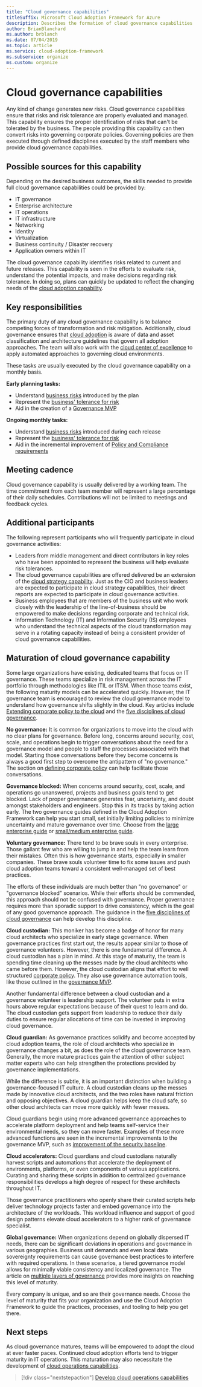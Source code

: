 ```yaml
---
title: "Cloud governance capabilities" 
titleSuffix: Microsoft Cloud Adoption Framework for Azure
description: Describes the formation of cloud governance capabilities
author: BrianBlanchard
ms.author: brblanch
ms.date: 07/04/2019
ms.topic: article
ms.service: cloud-adoption-framework
ms.subservice: organize
ms.custom: organize
---
```


# Cloud governance capabilities

Any kind of change generates new risks. Cloud governance capabilities ensure that risks and risk tolerance are properly evaluated and managed. This capability ensures the proper identification of risks that can't be tolerated by the business. The people providing this capability can then convert risks into governing corporate policies. Governing policies are then executed through defined disciplines executed by the staff members who provide cloud governance capabilities.

## Possible sources for this capability

Depending on the desired business outcomes, the skills needed to provide full cloud governance capabilities could be provided by:

- IT governance
- Enterprise architecture
- IT operations
- IT infrastructure
- Networking
- Identity
- Virtualization
- Business continuity / Disaster recovery
- Application owners within IT

The cloud governance capability identifies risks related to current and future releases. This capability is seen in the efforts to evaluate risk, understand the potential impacts, and make decisions regarding risk tolerance. In doing so, plans can quickly be updated to reflect the changing needs of the [cloud adoption capability](./cloud-adoption.md).

## Key responsibilities

The primary duty of any cloud governance capability is to balance competing forces of transformation and risk mitigation. Additionally, cloud governance ensures that [cloud adoption](./cloud-adoption.md) is aware of data and asset classification and architecture guidelines that govern all adoption approaches. The team will also work with the [cloud center of excellence](./cloud-center-excellence.md) to apply automated approaches to governing cloud environments.

These tasks are usually executed by the cloud governance capability on a monthly basis.

**Early planning tasks:**

- Understand [business risks](../governance/policy-compliance/risk-tolerance.md) introduced by the plan
- Represent the [business' tolerance for risk](../governance/policy-compliance/risk-tolerance.md)
- Aid in the creation of a [Governance MVP](../governance/journeys/index.md)

**Ongoing monthly tasks:**

- Understand [business risks](../governance/policy-compliance/risk-tolerance.md) introduced during each release
- Represent the [business' tolerance for risk](../governance/policy-compliance/risk-tolerance.md)
- Aid in the incremental improvement of [Policy and Compliance requirements](../governance/policy-compliance/overview.md)

## Meeting cadence

Cloud governance capability is usually delivered by a working team. The time commitment from each team member will represent a large percentage of their daily schedules. Contributions will not be limited to meetings and feedback cycles.

## Additional participants

The following represent participants who will frequently participate in cloud governance activities:

- Leaders from middle management and direct contributors in key roles who have been appointed to represent the business will help evaluate risk tolerances.
- The cloud governance capabilities are offered delivered be an extension of the [cloud strategy capability](./cloud-strategy.md). Just as the CIO and business leaders are expected to participate in cloud strategy capabilities, their direct reports are expected to participate in cloud governance activities.
- Business employees that are members of the business unit who work closely with the leadership of the line-of-business should be empowered to make decisions regarding corporate and technical risk.
- Information Technology (IT) and Information Security (IS) employees who understand the technical aspects of the cloud transformation may serve in a rotating capacity instead of being a consistent provider of cloud governance capabilities.

## Maturation of cloud governance capability

Some large organizations have existing, dedicated teams that focus on IT governance. These teams specialize in risk management across the IT portfolio through methodologies like ITIL or ITSM. When those teams exist, the following maturity models can be accelerated quickly. However, the IT governance team is encouraged to review the cloud governance model to understand how governance shifts slightly in the cloud. Key articles include [Extending corporate policy to the cloud](../governance/corporate-policy.md) and the [five disciplines of cloud governance](../governance/governance-disciplines.md).

**No governance:** It is common for organizations to move into the cloud with no clear plans for governance. Before long, concerns around security, cost, scale, and operations begin to trigger conversations about the need for a governance model and people to staff the processes associated with that model. Starting those conversations before they become concerns is always a good first step to overcome the antipattern of "no governance." The section on [defining corporate policy](../governance/corporate-policy.md) can help facilitate those conversations.

**Governance blocked:** When concerns around security, cost, scale, and operations go unanswered, projects and business goals tend to get blocked. Lack of proper governance generates fear, uncertainty, and doubt amongst stakeholders and engineers. Stop this in its tracks by taking action early. The two governance guides defined in the Cloud Adoption Framework can help you start small, set initially limiting policies to minimize uncertainty and mature governance over time. Choose from the [large enterprise guide](../governance/journeys/large-enterprise/index.md) or [small/medium enterprise guide](../governance/journeys/small-to-medium-enterprise/index.md).

**Voluntary governance:** There tend to be brave souls in every enterprise. Those gallant few who are willing to jump in and help the team learn from their mistakes. Often this is how governance starts, especially in smaller companies. These brave souls volunteer time to fix some issues and push cloud adoption teams toward a consistent well-managed set of best practices.

The efforts of these individuals are much better than "no governance" or "governance blocked" scenarios. While their efforts should be commended, this approach should not be confused with governance. Proper governance requires more than sporadic support to drive consistency, which is the goal of any good governance approach. The guidance in the [five disciplines of cloud governance](../governance/governance-disciplines.md) can help develop this discipline.

**Cloud custodian:** This moniker has become a badge of honor for many cloud architects who specialize in early stage governance. When governance practices first start out, the results appear similar to those of governance volunteers. However, there is one fundamental difference. A cloud custodian has a plan in mind. At this stage of maturity, the team is spending time cleaning up the messes made by the cloud architects who came before them. However, the cloud custodian aligns that effort to well structured [corporate policy](../governance/corporate-policy.md). They also use governance automation tools, like those outlined in the [governance MVP](../governance/journeys/large-enterprise/index.md).

Another fundamental difference between a cloud custodian and a governance volunteer is leadership support. The volunteer puts in extra hours above regular expectations because of their quest to learn and do. The cloud custodian gets support from leadership to reduce their daily duties to ensure regular allocations of time can be invested in improving cloud governance.

**Cloud guardian:** As governance practices solidify and become accepted by cloud adoption teams, the role of cloud architects who specialize in governance changes a bit, as does the role of the cloud governance team. Generally, the more mature practices gain the attention of other subject matter experts who can help strengthen the protections provided by governance implementations.

While the difference is subtle, it is an important distinction when building a governance-focused IT culture. A cloud custodian cleans up the messes made by innovative cloud architects, and the two roles have natural friction and opposing objectives. A cloud guardian helps keep the cloud safe, so other cloud architects can move more quickly with fewer messes.

Cloud guardians begin using more advanced governance approaches to accelerate platform deployment and help teams self-service their environmental needs, so they can move faster. Examples of these more advanced functions are seen in the incremental improvements to the governance MVP, such as [improvement of the security baseline](../governance/journeys/large-enterprise/security-baseline-evolution.md).

**Cloud accelerators:** Cloud guardians and cloud custodians naturally harvest scripts and automations that accelerate the deployment of environments, platforms, or even components of various applications. Curating and sharing these scripts in addition to centralized governance responsibilities develops a high degree of respect for these architects throughout IT.

Those governance practitioners who openly share their curated scripts help deliver technology projects faster and embed governance into the architecture of the workloads. This workload influence and support of good design patterns elevate cloud accelerators to a higher rank of governance specialist.

**Global governance:** When organizations depend on globally dispersed IT needs, there can be significant deviations in operations and governance in various geographies. Business unit demands and even local data sovereignty requirements can cause governance best practices to interfere with required operations. In these scenarios, a tiered governance model allows for minimally viable consistency and localized governance. The article on [multiple layers of governance](../governance/journeys/large-enterprise/multiple-layers-of-governance.md) provides more insights on reaching this level of maturity.

Every company is unique, and so are their governance needs. Choose the level of maturity that fits your organization and use the Cloud Adoption Framework to guide the practices, processes, and tooling to help you get there.

## Next steps

As cloud governance matures, teams will be empowered to adopt the cloud at ever faster paces. Continued cloud adoption efforts tend to trigger maturity in IT operations. This maturation may also necessitate the development of [cloud operations capabilities](./cloud-operations.md).

> [!div class="nextstepaction"]
> [Develop cloud operations capabilities](./cloud-operations.md)
